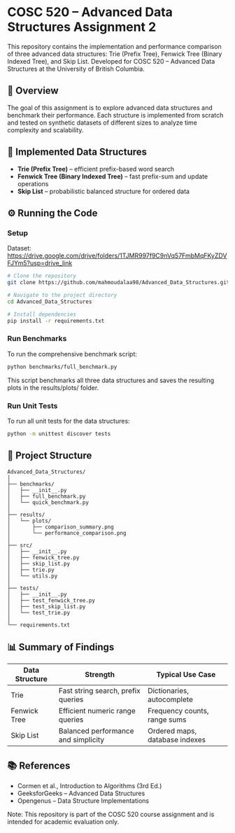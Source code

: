 # COSC 520 – Advanced Data Structures Assignment 2

This repository contains the implementation and performance comparison of three advanced data structures: Trie (Prefix Tree), Fenwick Tree (Binary Indexed Tree), and Skip List. Developed for COSC 520 – Advanced Data Structures at the University of British Columbia.

## 📘 Overview

The goal of this assignment is to explore advanced data structures and benchmark their performance. Each structure is implemented from scratch and tested on synthetic datasets of different sizes to analyze time complexity and scalability.

## 🧩 Implemented Data Structures

*   **Trie (Prefix Tree)** – efficient prefix-based word search
*   **Fenwick Tree (Binary Indexed Tree)** – fast prefix-sum and update operations
*   **Skip List** – probabilistic balanced structure for ordered data

## ⚙️ Running the Code

### Setup

Dataset: https://drive.google.com/drive/folders/1TJMR997f9C9nVq57FmbMqFKyZDVFJYm5?usp=drive_link

```bash
# Clone the repository
git clone https://github.com/mahmoudalaa98/Advanced_Data_Structures.git

# Navigate to the project directory
cd Advanced_Data_Structures

# Install dependencies
pip install -r requirements.txt
```

### Run Benchmarks

To run the comprehensive benchmark script:

```bash
python benchmarks/full_benchmark.py
```

This script benchmarks all three data structures and saves the resulting plots in the results/plots/ folder.

### Run Unit Tests

To run all unit tests for the data structures:

```bash
python -m unittest discover tests
```

## 📁 Project Structure

```
Advanced_Data_Structures/
│
├── benchmarks/
│   ├── __init__.py
│   ├── full_benchmark.py
│   └── quick_benchmark.py
│
├── results/
│   └── plots/
│       ├── comparison_summary.png
│       └── performance_comparison.png
│
├── src/
│   ├── __init__.py
│   ├── fenwick_tree.py
│   ├── skip_list.py
│   ├── trie.py
│   └── utils.py
│
├── tests/
│   ├── __init__.py
│   ├── test_fenwick_tree.py
│   ├── test_skip_list.py
│   └── test_trie.py
│
└── requirements.txt
```

## 📊 Summary of Findings

| Data Structure | Strength | Typical Use Case |
|----------------|----------|------------------|
| Trie | Fast string search, prefix queries | Dictionaries, autocomplete |
| Fenwick Tree | Efficient numeric range queries | Frequency counts, range sums |
| Skip List | Balanced performance and simplicity | Ordered maps, database indexes |

## 📚 References

* Cormen et al., Introduction to Algorithms (3rd Ed.)
* GeeksforGeeks – Advanced Data Structures
* Opengenus – Data Structure Implementations

Note: This repository is part of the COSC 520 course assignment and is intended for academic evaluation only.

